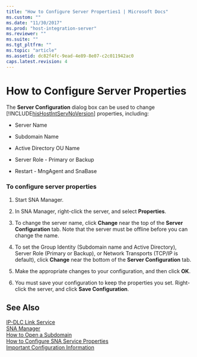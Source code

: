 ```yaml
---
title: "How to Configure Server Properties1 | Microsoft Docs"
ms.custom: ""
ms.date: "11/30/2017"
ms.prod: "host-integration-server"
ms.reviewer: ""
ms.suite: ""
ms.tgt_pltfrm: ""
ms.topic: "article"
ms.assetid: dc82f4fc-9ead-4e89-8e07-c2c011942ac0
caps.latest.revision: 4
---
```

# How to Configure Server Properties
The **Server Configuration** dialog box can be used to change [!INCLUDE[hisHostIntServNoVersion](../includes/hishostintservnoversion-md.md)] properties, including:  
  
-   Server Name  
  
-   Subdomain Name  
  
-   Active Directory OU Name  
  
-   Server Role - Primary or Backup  
  
-   Restart - MngAgent and SnaBase  
  
### To configure server properties  
  
1.  Start SNA Manager.  
  
2.  In SNA Manager, right-click the server, and select **Properties**.  
  
3.  To change the server name, click **Change** near the top of the **Server Configuration** tab. Note that the server must be offline before you can change the name.  
  
4.  To set the Group Identity (Subdomain name and Active Directory), Server Role (Primary or Backup), or Network Transports (TCP/IP is default), click **Change** near the bottom of the **Server Configuration** tab.  
  
5.  Make the appropriate changes to your configuration, and then click **OK**.  
  
6.  You must save your configuration to keep the properties you set. Right-click the server, and click **Save Configuration**.  
  
## See Also  
 [IP-DLC Link Service](../core/ip-dlc-link-service1.md)   
 [SNA Manager](../core/sna-manager2.md)   
 [How to Open a Subdomain](../core/how-to-open-a-subdomain2.md)   
 [How to Configure SNA Service Properties](../core/how-to-configure-sna-service-properties2.md)   
 [Important Configuration Information](../core/important-configuration-information1.md)